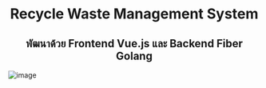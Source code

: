 <div align="center">

# Recycle Waste Management System

## พัฒนาด้วย Frontend Vue.js และ Backend Fiber Golang

</div>

![image](screenshort.gif)
